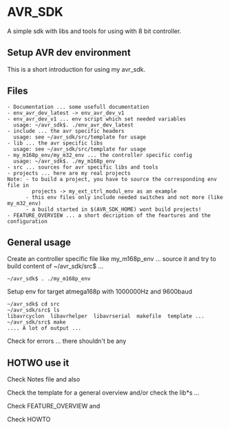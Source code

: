 AVR_SDK
=======

A simple sdk with libs and tools for using with 8 bit controller.


Setup AVR dev environment
--------------------------

This is a short introduction for using my avr_sdk.


Files
-----

	- Documentation ... some usefull documentation
	- env_avr_dev_latest -> env_avr_dev_v1
	- env_avr_dev_v1 ... env script which set needed variables
	  usage: ~/avr_sdk$. ./env_avr_dev_latest
	- include ... the avr specific headers
	  usage: see ~/avr_sdk/src/template for usage
	- lib ... the avr specific libs
      usage: see ~/avr_sdk/src/template for usage
	- my_m168p_env/my_m32_env ... the controller specific config
      usage: ~/avr_sdk$. ./my_m168p_env
	- src ... sources for avr specific libs and tools
	- projects ... here are my real projects
	Note: - to build a project, you have to source the corresponding env file in
            projects -> my_ext_ctrl_modul_env as an example
		  - this env files only include needed switches and not more (like my_m32_env)
		  - a build started in $(AVR_SDK_HOME) wont build projects!
	- FEATURE_OVERVIEW ... a short decription of the feartures and the configuration


General usage
-------------

Create an controller specific file like my_m168p_env ... source it and try to build content
of ~/avr_sdk/src$ ...

	~/avr_sdk$ . ./my_m168p_env

Setup env for target atmega168p with 1000000Hz and 9600baud

	~/avr_sdk$ cd src
	~/avr_sdk/src$ ls
	libavrcyclon  libavrhelper  libavrserial  makefile  template ...
	~/avr_sdk/src$ make
	.... A lot of output ...

Check for errors ... there shouldn't be any


HOTWO use it
------------

Check Notes file and also

Check the template for a general overview and/or check the lib*s ...

Check FEATURE_OVERVIEW and

Check HOWTO





